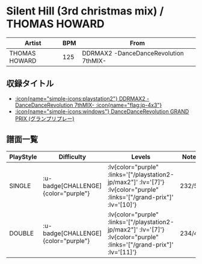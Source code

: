 # Silent Hill (3rd christmas mix) / THOMAS HOWARD

|Artist|BPM|From|
|------|---|----|
|THOMAS HOWARD|125|DDRMAX2 -DanceDanceRevolution 7thMIX-|

## 収録タイトル

- [ :icon{name="simple-icons:playstation2"} DDRMAX2 -DanceDanceRevolution 7thMIX- :icon{name="flag:jp-4x3"} ](/playstation2-jp/max2)
- [ :icon{name="simple-icons:windows"} DanceDanceRevolution GRAND PRIX (グランプリプレー)](/grand-prix)

## 譜面一覧

|PlayStyle|Difficulty|Levels|Notes|Movie|
|---------|----------|------|-----|-----|
|SINGLE| :u-badge[CHALLENGE]{color="purple"} | :lv{color="purple" :links='["/playstation2-jp/max2"]' :lv='[7]'}  :lv{color="purple" :links='["/grand-prix"]' :lv='[10]'} |232/50||
|DOUBLE| :u-badge[CHALLENGE]{color="purple"} | :lv{color="purple" :links='["/playstation2-jp/max2"]' :lv='[7]'}  :lv{color="purple" :links='["/grand-prix"]' :lv='[11]'} |234/48||
